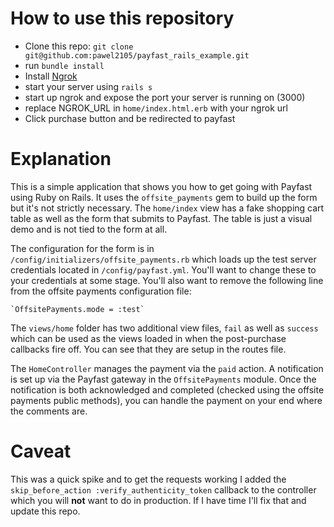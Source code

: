 How to use this repository
==========================

* Clone this repo: `git clone git@github.com:pawel2105/payfast_rails_example.git`
* run `bundle install`
* Install [Ngrok](https://ngrok.com/)
* start your server using `rails s`
* start up ngrok and expose the port your server is running on (3000)
* replace NGROK_URL in `home/index.html.erb` with your ngrok url
* Click purchase button and be redirected to payfast

Explanation
===========

This is a simple application that shows you how to get going with Payfast using Ruby on Rails. It uses the `offsite_payments` gem to build up the form but it's not strictly necessary. The `home/index` view has a fake shopping cart table as well as the form that submits to Payfast. The table is just a visual demo and is not tied to the form at all.

The configuration for the form is in `/config/initializers/offsite_payments.rb` which loads up the test server credentials located in `/config/payfast.yml`. You'll want to change these to your credentials at some stage. You'll also want to remove the following line from the offsite payments configuration file:

    `OffsitePayments.mode = :test`

The `views/home` folder has two additional view files, `fail` as well as `success` which can be used as the views loaded in when the post-purchase callbacks fire off. You can see that they are setup in the routes file.

The `HomeController` manages the payment via the `paid` action. A notification is set up via the Payfast gateway in the `OffsitePayments` module. Once the notification is both acknowledged and completed (checked using the offsite payments public methods), you can handle the payment on your end where the comments are.

Caveat
======

This was a quick spike and to get the requests working I added the `skip_before_action :verify_authenticity_token` callback to the controller which you will **not** want to do in production. If I have time I'll fix that and update this repo.
